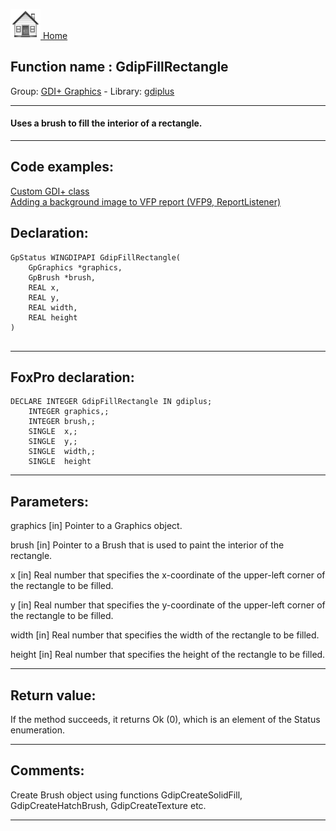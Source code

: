 [<img src="../../images/home.png"> Home ](https://github.com/VFPX/Win32API)  

## Function name : GdipFillRectangle
Group: [GDI+ Graphics](../../functions_group.md#GDIplus_Graphics)  -  Library: [gdiplus](../../Libraries.md#gdiplus)  
***  


#### Uses a brush to fill the interior of a rectangle.
***  


## Code examples:
[Custom GDI+ class](../../samples/sample_450.md)  
[Adding a background image to VFP report (VFP9, ReportListener)](../../samples/sample_562.md)  

## Declaration:
```foxpro  
GpStatus WINGDIPAPI GdipFillRectangle(
	GpGraphics *graphics,
	GpBrush *brush,
	REAL x,
	REAL y,
	REAL width,
	REAL height
)
  
```  
***  


## FoxPro declaration:
```foxpro  
DECLARE INTEGER GdipFillRectangle IN gdiplus;
	INTEGER graphics,;
	INTEGER brush,;
	SINGLE  x,;
	SINGLE  y,;
	SINGLE  width,;
	SINGLE  height  
```  
***  


## Parameters:
graphics
[in] Pointer to a Graphics object.

brush
[in] Pointer to a Brush that is used to paint the interior of the rectangle. 

x
[in] Real number that specifies the x-coordinate of the upper-left corner of the rectangle to be filled. 

y
[in] Real number that specifies the y-coordinate of the upper-left corner of the rectangle to be filled. 

width
[in] Real number that specifies the width of the rectangle to be filled. 

height
[in] Real number that specifies the height of the rectangle to be filled.   
***  


## Return value:
If the method succeeds, it returns Ok (0), which is an element of the Status enumeration.  
***  


## Comments:
Create Brush object using functions GdipCreateSolidFill, GdipCreateHatchBrush, GdipCreateTexture etc.  
  
***  

